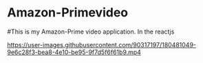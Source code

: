 # Amazon-Primevideo

#This is my Amazon-Prime video application. In the reactjs


https://user-images.githubusercontent.com/90317197/180481049-9e6c28f3-bea8-4e10-be95-9f7d5f6f61b9.mp4

